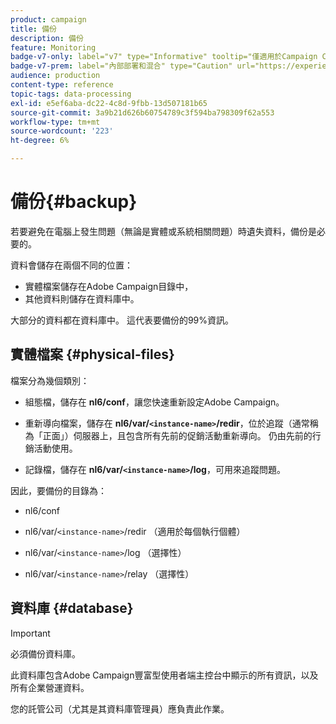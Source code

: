 ```yaml
---
product: campaign
title: 備份
description: 備份
feature: Monitoring
badge-v7-only: label="v7" type="Informative" tooltip="僅適用於Campaign Classic v7"
badge-v7-prem: label="內部部署和混合" type="Caution" url="https://experienceleague.adobe.com/docs/campaign-classic/using/installing-campaign-classic/architecture-and-hosting-models/hosting-models-lp/hosting-models.html?lang=zh-Hant" tooltip="僅適用於內部部署和混合部署"
audience: production
content-type: reference
topic-tags: data-processing
exl-id: e5ef6aba-dc22-4c8d-9fbb-13d507181b65
source-git-commit: 3a9b21d626b60754789c3f594ba798309f62a553
workflow-type: tm+mt
source-wordcount: '223'
ht-degree: 6%

---
```


# 備份{#backup}

若要避免在電腦上發生問題（無論是實體或系統相關問題）時遺失資料，備份是必要的。

資料會儲存在兩個不同的位置：

* 實體檔案儲存在Adobe Campaign目錄中，
* 其他資料則儲存在資料庫中。

大部分的資料都在資料庫中。 這代表要備份的99%資訊。

## 實體檔案 {#physical-files}

檔案分為幾個類別：

* 組態檔，儲存在 **nl6/conf**，讓您快速重新設定Adobe Campaign。

* 重新導向檔案，儲存在  **nl6/var/`<instance-name>`/redir**，位於追蹤（通常稱為「正面」）伺服器上，且包含所有先前的促銷活動重新導向。 仍由先前的行銷活動使用。

* 記錄檔，儲存在 **nl6/var/`<instance-name>`/log**，可用來追蹤問題。

因此，要備份的目錄為：

* nl6/conf

* nl6/var/`<instance-name>`/redir （適用於每個執行個體）

* nl6/var/`<instance-name>`/log （選擇性）

* nl6/var/`<instance-name>`/relay （選擇性）


## 資料庫 {#database}

>[!IMPORTANT]
>
>必須備份資料庫。


此資料庫包含Adobe Campaign豐富型使用者端主控台中顯示的所有資訊，以及所有企業營運資料。

您的託管公司（尤其是其資料庫管理員）應負責此作業。

